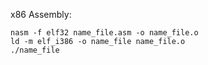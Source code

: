 x86 Assembly:
```
nasm -f elf32 name_file.asm -o name_file.o
ld -m elf_i386 -o name_file name_file.o
./name_file
```
